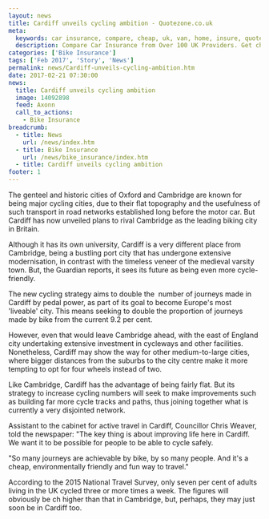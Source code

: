 ```yaml
---
layout: news
title: Cardiff unveils cycling ambition - Quotezone.co.uk
meta:
  keywords: car insurance, compare, cheap, uk, van, home, insure, quotes, online, comparison, bike, loans, life
  description: Compare Car Insurance from Over 100 UK Providers. Get cheap quotes online now using our fast, free, secure comparison site
categories: ['Bike Insurance']
tags: ['Feb 2017', 'Story', 'News']
permalink: news/Cardiff-unveils-cycling-ambition.htm
date: 2017-02-21 07:30:00
news:
  title: Cardiff unveils cycling ambition
  image: 14092898
  feed: Axonn
  call_to_actions:
    - Bike Insurance
breadcrumb:
  - title: News
    url: /news/index.htm
  - title: Bike Insurance
    url: /news/bike_insurance/index.htm
  - title: Cardiff unveils cycling ambition
footer: 1
---
```


The genteel and historic cities of Oxford and Cambridge are known for being major cycling cities, due to their flat topography and the usefulness of such transport in road networks established long before the motor car. But Cardiff has now unveiled plans to rival Cambridge as the leading biking city in Britain.

Although it has its own university, Cardiff is a very different place from Cambridge, being a bustling port city that has undergone extensive modernisation, in contrast with the timeless veneer of the medieval varsity town. But, the Guardian reports, it sees its future as being even more cycle-friendly.

The new cycling strategy aims to double the &nbsp;number of journeys made in Cardiff by pedal power, as part of its goal to become Europe&#39;s most &#39;liveable&#39; city. This means seeking to double the proportion of journeys made by bike from the current 9.2 per cent.

However, even that would leave Cambridge ahead, with the east of England city undertaking extensive investment in cycleways and other facilities. Nonetheless, Cardiff may show the way for other medium-to-large cities, where bigger distances from the suburbs to the city centre make it more tempting to opt for four wheels instead of two.

Like Cambridge, Cardiff has the advantage of being fairly flat. But its strategy to increase cycling numbers will seek to make improvements such as building far more cycle tracks and paths, thus joining together what is currently a very disjointed network.

Assistant to the cabinet for active travel in Cardiff, Councillor Chris Weaver, told the newspaper: &quot;The key thing is about improving life here in Cardiff. We want it to be possible for people to be able to cycle safely.

&quot;So many journeys are achievable by bike, by so many people. And it&#39;s a cheap, environmentally friendly and fun way to travel.&quot;

According to the 2015 National Travel Survey, only seven per cent of adults living in the UK cycled three or more times a week. The figures will obviously be ch higher than that in Cambridge, but, perhaps, they may just soon be in Cardiff too.
